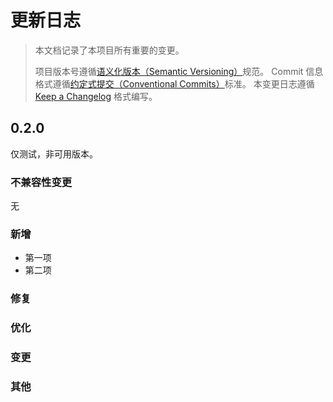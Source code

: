 # 更新日志

> 本文档记录了本项目所有重要的变更。
>
> 项目版本号遵循[语义化版本（Semantic Versioning）](http://semver.org/)规范。
> Commit 信息格式遵循[约定式提交（Conventional Commits）](http://conventionalcommits.org)标准。
> 本变更日志遵循 [Keep a Changelog](http://keepachangelog.com/) 格式编写。



<!-- Unreleased -->
## 0.2.0
仅测试，非可用版本。
### 不兼容性变更
无
### 新增
- 第一项
- 第二项
### 修复
### 优化
### 变更
### 其他
<!--/ Unreleased -->